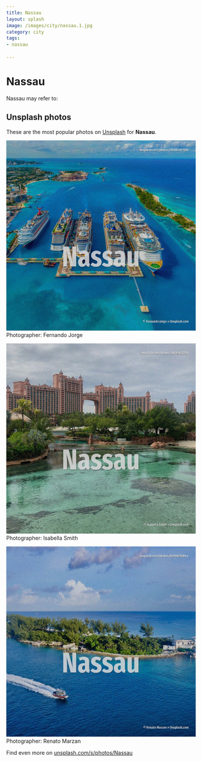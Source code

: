 ```yaml
---
title: Nassau
layout: splash
image: /images/city/nassau.1.jpg
category: city
tags:
- nassau

---
```

# Nassau

Nassau may refer to:

 
## Unsplash photos
These are the most popular photos on [Unsplash](https://unsplash.com) for **Nassau**.
 
![Nassau](/images/city/nassau.1.jpg)
Photographer:  Fernando Jorge
 
![Nassau](/images/city/nassau.2.jpg)
Photographer:  Isabella Smith
 
![Nassau](/images/city/nassau.3.jpg)
Photographer:  Renato Marzan
 
Find even more on [unsplash.com/s/photos/Nassau](https://unsplash.com/s/photos/Nassau)
 
